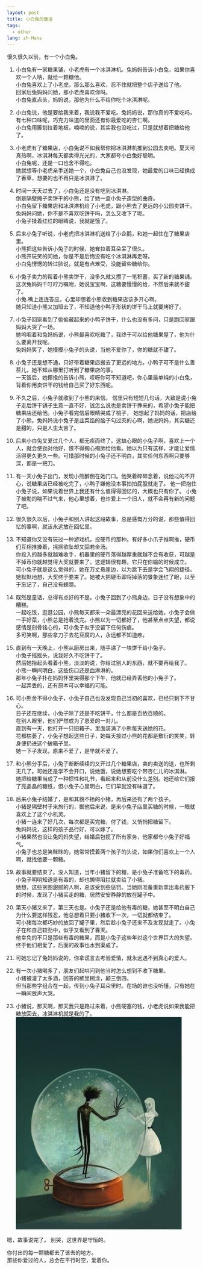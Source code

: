 ```yaml
---
layout: post
title: 小白兔的童话
tags:
  - other
lang: zh-Hans
---
```


很久很久以前，有一个小白兔。

<!--more-->

1. 小白兔有一家糖果铺，小老虎有一个冰淇淋机。兔妈妈告诉小白兔，如果你喜欢一个人呐，就给一颗糖他。  
小白兔喜欢上了小老虎，那么那么喜欢，忍不住就把整个店子送给了他。  
回家后兔妈妈问她，那小老虎喜欢你吗。  
小白兔直点头，妈妈说，那他为什么不给你吃个冰淇淋呢。

2. 小白兔说，他是要给我来着，我说我不爱吃。兔妈妈说，那你真的不爱吃吗，有七种口味呢，巧克力味道的里面还有你最爱吃的杏仁啊。  
小白兔用脚划拉着地板，喃喃的说，其实我也没吃过，只是就想着把糖给他了。

3. 小老虎有了糖果店，小白兔说不如我帮你把冰淇淋机推到公园去卖吧。夏天可真热啊，冰淇淋每天都卖得光光的，大家都夸小白兔好聪明。  
小白兔呢，还是一口也舍不得吃。  
她就想等小老虎亲手送她一个，小白兔自己也没发现，她最爱的口味已经换成了香草，想要的也不再只是冰淇淋了。

4. 时间一天天过去了，小白兔还是没有吃到冰淇淋。  
倒是隔壁摊子卖饼干的小熊，给了她一盒小兔子造型的曲奇。  
小白兔留下糖果店和冰淇淋机给了小老虎，跟小熊去了更远的小公园卖饼干。  
兔妈妈问她，你不是不喜欢吃饼干吗，怎么又收下了呢。  
小兔子揉着红红的眼睛说，我就是饿了。

5. 后来小兔子听说，小老虎把冰淇淋机送给了小企鹅，和她一起住在了糖果店里。  
小熊把这些告诉小兔子的时候，她耷拉着耳朵呆了很久。  
小熊开玩笑的问她，你是不是后悔没有吃个冰淇淋再走呀。  
小白兔愣愣的转过脸说，就是有点难受，没能留些糖给你。

6. 小兔子卖力的帮着小熊卖饼干，没多久就又攒了一笔积蓄，买了新的糖果铺。  
这次兔妈妈千叮咛万嘱咐，她说宝宝啊，这糖要慢慢的给，不然后来就不甜了。  
小兔.嘴上连连答应，心里却想着小熊收到糖果店该多开心啊。  
她只知道小熊又加班去了，不知道他小鸭子形状的饼干马上就要烤好了。

7. 小兔子回家看到了偷偷藏起来的小鸭子饼干，什么也没有多问，只是跑回家跟妈妈大哭了一场。  
她呜咽着和兔妈妈说，小熊最喜欢吃糖了，我终于可以给他糖果屋了，他为什么要离开我呢。  
兔妈妈笑了，她摸摸小兔子的头说，当他不爱你了，你的糖就不甜了。

8. 小兔子还是想不通，只好带着糖果店搬去了更远的地方。小鸭子可不是什么善茬儿，她不知从哪里打听到了糖果店的事。  
一天饭后，她揶揄的告诉小熊，哎呀你可不知道吧，你心里最单纯的小白兔，背着你用卖饼干的钱给自己买了好东西呢。

9. 不久之后，小兔子就收到了小熊的来信。 信里只有短短几句话，大致是说小兔子走后饼干铺子生意一直不好，钱怎么说也是卖饼干挣来的，希望小兔子能把糖果店还给他。小兔子看完信后眼睛哭成了桃子， 她想起了妈妈的话，把店给了小熊。兔妈妈说小兔子是韭菜馅的脑子勾过芡的心啊，她说妈妈，其实糖还是甜的，只是人生太苦了。

10. 后来小白兔又爱过几个人，都无疾而终了。这缺心眼的小兔子啊，喜欢上一个人，就会使劲对他好，恨不得掏心掏肺给他看。她以为只有这样，才能让爱情活得更久更久一些。可惜那时候的小兔子还不明白，其实任何东西啊只要够深，都是一把刀。

11. 有一天小兔子出门，发现小熊醉倒在她门口。他哭着碎碎念着，说他过的不开心，说糖果店已经被吃完了，小鸭子嫌他没本事拍拍屁股就走了。 他一把抱住小兔子说，如果说着世界上我还有什么值得得回忆的，大概也只有你了。 小兔子被勒的喘不过气来，他心里想着，也许爱上一个旧人，就不会再有新的问题了吧。

12. 很久很久以后，小兔子和别人讲起这段故事，总是感慨万分的说，那些值得回忆的事啊，就该永远放在回忆里。

13. 不知道你又没有玩过一种游戏机，投硬币的那种。有好多小爪子推啊推，硬币们互相推搡着，摇摇欲坠却又固若金汤。  
你投入的越多就越难收手，机器里的硬币落得越厚重就越不会有收获，可越是不掉币你就越觉得大奖就要来了。这逻辑很有趣，它只在你输的时候成立。  
可小兔子就是这么觉得的，她在万丈悬崖边，以为跳下去是学会飞翔的捷径。她默默地想，大奖终于要来了。她被大把硬币即将掉落的景象迷红了眼，以至于忘记了，自己没有翅膀。

14. 既然是童话，总得有点好的不是。小兔子回到了小熊身边，日子没有想象中的糟糕。  
一起吃饭，逛逛公园，小熊每天都采一朵最漂亮的花回来送给她，小兔子会做一手好菜，小熊总是抢着洗完。小熊以为一切都好了，他甚至点点失望，都说感情是刻骨铭心的，可小兔子似乎没留下任何伤痕。  
多可笑啊，那些拿刀子去花豆腐的人，永远都不知道疼。

15. 直到有一天晚上，小熊从厨房出来，随手递了一块饼干给小兔子。  
小兔子摇摇头，说我好久不吃饼干了。  
然后她抬起头看着小熊，淡淡的说，你给过别人的东西，就不要再给我了。  
小熊一瞬间明白，这些伤口还是血淋淋的。  
那年小兔子扑在妈妈怀里哭得那个下午，他就已经弄丢他的小兔子了。  
一起弄丢的，还有原本可以幸福的可能。

16. 可小熊舍不得小兔子，小兔子自己也没发现自己当初的喜欢，已经只剩下不甘心。  
日子还在继续，小兔子除了还是不吃饼干，什么都是百依百顺的。  
在别人眼里，他们俨然成为了恩爱的一对儿。  
直到有一天，他打开一只旧箱子，里面装满了小熊每天送她的花。  
花都枯萎了，小兔子想起这些日子，她每天接过小熊的花都是敷衍的笑笑，转身便扔进这个破箱子里。  
她一下子发现，原来不爱了，是早就不爱了。

17. 和小熊分手后，小兔子断断续续的又开过几个糖果店，卖的卖送的送，也所剩无几了。可她还是学不会开口，说她饿，说她想要吃个带杏仁儿的冰淇淋。  
她把给糖果当成了一种惯性和礼节，看起来和从前没什么差别。她还给它们报了亮晶晶的糖纸，但小兔子心里明白，它们早就没有味道了。

18. 后来小兔子结婚了，是和其貌不扬的小猪，再后来还有了两个孩子。  
小猪是隔壁村子来旅行的，据他后来说，是来小兔子店里买糖的时候，一眼就喜欢上了这个小机灵。  
小猪一连来了好几次，每次都是买完糖，付了钱，又悄悄把糖留下。  
兔妈妈说，这样的孩子品行好，可以嫁了。  
小猪果然也没让兔妈妈失望，结婚后包揽了所有家务，他家都夸小兔子好福气。  
小兔子也总是笑眯眯的，她常常摸着两个孩子的头说，如果你们喜欢上一个人啊，就找他要一颗糖。

19. 故事就要结束了。没人知道，当年小猪留下的糖，是小兔子准备吃下的毒药。小兔子明明知道是有毒的，却也懒得阻拦就卖给了小猪。  
她想，这些贪图甜腻的人啊，总该受到些惩罚。当她刚准备重新拿出毒药服下的时候，发现了小猪买走的糖，居然安安静静的放在罐子中。

20. 第天小猪又来了，第三天也是。小兔子还是给他有毒的糖，她甚至不明白自己为什么要这样残忍，他总想着只要小猪收下一次，一切就都结束了。  
可小猪每次都巧妙的放回了罐子里，然后趁小兔子还来不及发现就走了。小兔子在和自己较劲中，似乎又看到了春天。  
他幸免的不只是那些有毒的糖果，而是小兔子这些年对这个世界巨大的失望。终于他们相爱了，后面的故事也水到渠成了。

21. 可她忘记了兔妈妈说的，你拿谎言去考验爱情，就永远遇不到真心的爱人。

22. 有一次小猪喝多了，朋友们起哄问到他当时怎么想到不收下糖果。  
小猪被灌了太多酒，回答的稀里糊涂，颠三倒四。  
但当那些字组合在一起，传到小兔子耳朵里时。在场的谁也没听懂，只有她在一瞬间放声大哭。

23. 小猪说，那天啊，那天我只是路过来着，小熊硬塞的钱，小老虎说如果我能把糖放回去，冰淇淋机就是我的了。
![](https://raw.githubusercontent.com/chen866/chen866.github.io/master/assets/images/2017-12-31-02.jpg)

嗯，故事说完了。 别哭，这世界是守恒的。

你付出的每一颗糖都去了该去的地方。  
那些你爱过的人，总会在平行时空，爱着你。